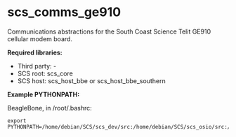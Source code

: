 # scs_comms_ge910
Communications abstractions for the South Coast Science Telit GE910 cellular modem board.

**Required libraries:** 

* Third party: -
* SCS root: scs_core
* SCS host: scs_host_bbe or scs_host_bbe_southern


**Example PYTHONPATH:**

BeagleBone, in /root/.bashrc:

    export PYTHONPATH=/home/debian/SCS/scs_dev/src:/home/debian/SCS/scs_osio/src:/home/debian/SCS/scs_mfr/src:/home/debian/SCS/scs_psu/src:/home/debian/SCS/scs_comms_ge910/src:/home/debian/SCS/scs_dfe_eng/src:/home/debian/SCS/scs_host_bbe/src:/home/debian/SCS/scs_core/src:$PYTHONPATH
